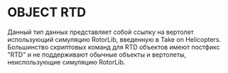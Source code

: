 # OBJECT RTD
Данный тип данных представляет собой ссылку на вертолет использующий симуляцию RotorLib, введенную в Take on Helicopters. Большинство скриптовых команд для RTD объектов имеют постфикс "RTD" и не поддерживают обычные объекты и вертолеты, неиспользующие симуляцию RotorLib.